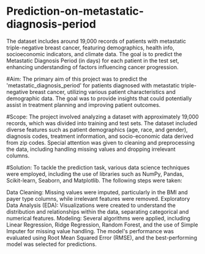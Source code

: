 # Prediction-on-metastatic-diagnosis-period
The dataset includes around 19,000 records of patients with metastatic triple-negative breast cancer, featuring demographics, health info, socioeconomic indicators, and climate data. The goal is to predict the Metastatic Diagnosis Period (in days) for each patient in the test set, enhancing understanding of factors influencing cancer progression.

#Aim:
The primary aim of this project was to predict the 'metastatic_diagnosis_period' for patients diagnosed with metastatic triple-negative breast cancer, utilizing various patient characteristics and demographic data. The goal was to provide insights that could potentially assist in treatment planning and improving patient outcomes.

#Scope:
The project involved analyzing a dataset with approximately 19,000 records, which was divided into training and test sets. The dataset included diverse features such as patient demographics (age, race, and gender), diagnosis codes, treatment information, and socio-economic data derived from zip codes. Special attention was given to cleaning and preprocessing the data, including handling missing values and dropping irrelevant columns.

#Solution:
To tackle the prediction task, various data science techniques were employed, including the use of libraries such as NumPy, Pandas, Scikit-learn, Seaborn, and Matplotlib. The following steps were taken:

Data Cleaning: Missing values were imputed, particularly in the BMI and payer type columns, while irrelevant features were removed.
Exploratory Data Analysis (EDA): Visualizations were created to understand the distribution and relationships within the data, separating categorical and numerical features.
Modeling: Several algorithms were applied, including Linear Regression, Ridge Regression, Random Forest, and the use of Simple Imputer for missing value handling. The model's performance was evaluated using Root Mean Squared Error (RMSE), and the best-performing model was selected for predictions.




